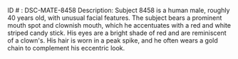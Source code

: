ID # : DSC-MATE-8458
Description: Subject 8458 is a human male, roughly 40 years old, with unusual facial features. The subject bears a prominent mouth spot and clownish mouth, which he accentuates with a red and white striped candy stick. His eyes are a bright shade of red and are reminiscent of a clown's. His hair is worn in a peak spike, and he often wears a gold chain to complement his eccentric look.